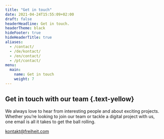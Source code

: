```yaml
---
title: "Get in touch"
date: 2021-04-24T15:55:09+02:00
draft: false
headerHeadline: Get in touch.
headerTheme: black
hideFooter: true
hideHeaderTitle: true
aliases:
  - /contact/
  - /de/kontact/
  - /en/contact/
  - /pt/contact/
menu:
  main:
    name: Get in touch
    weight: 7
---
```

## Get in touch with our team {.text-yellow}


We always love to hear from interesting people and about exciting projects. Whether you’re looking to join our team or tackle a digital project with us, one email is all it takes to get the ball rolling.

[kontakt@freiheit.com](mailto:kontakt@freiheit.com)

